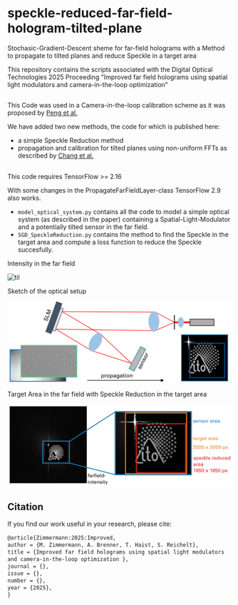 # speckle-reduced-far-field-hologram-tilted-plane
Stochasic-Gradient-Descent sheme for far-field holograms with a Method to propagate to tilted planes and reduce Speckle in a target area

This repository contains the scripts associated with the Digital Optical Technologies 2025 Proceeding "Improved far field holograms using spatial light modulators and camera-in-the-loop optimization"

## 
This Code was used in a Camera-in-the-loop calibration scheme as it was proposed by [Peng et al.](https://github.com/computational-imaging/neural-holography)

We have added two new methods, the code for which is published here:
- a simple Speckle Reduction method
- propagation and calibration for tilted planes using non-uniform FFTs as described by [Chang et al.](https://opg.optica.org/abstract.cfm?URI=oe-22-14-17331)

## 
This code requires TensorFlow >= 2.16

With some changes in the PropagateFarFieldLayer-class TensorFlow 2.9 also works.


* ```model_optical_system.py``` contains all the code to model a simple optical system (as described in the paper) containing a Spatial-Light-Modulator and a potentially tilted sensor in the far field.
* ```SGD_SpeckleReduction.py``` contains the method to find the Speckle in the target area and compute a loss function to reduce the Speckle succesfully.

Intensity in the far field

![til](./images/intensity_iterations_0_200.gif)

Sketch of the optical setup

![Optical setup](./images/setup_sketch.png)

Target Area in the far field with Speckle Reduction in the target area

![Target Area in the far field](./images/far_field_area.png)

## Citation
If you find our work useful in your research, please cite:

```
@article{Zimmermann:2025:Improved,
author = {M. Zimmermann, A. Brenner, T. Haist, S. Reichelt},
title = {Improved far field holograms using spatial light modulators and camera-in-the-loop optimization },
journal = {},
issue = {},
number = {},
year = {2025},
}
```
